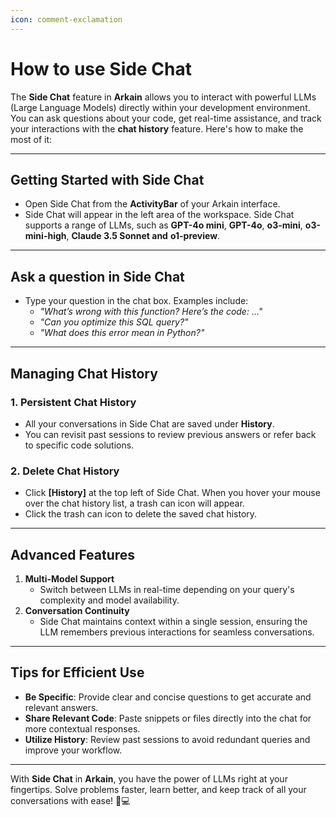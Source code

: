 ```yaml
---
icon: comment-exclamation
---
```


# How to use Side Chat

The **Side Chat** feature in **Arkain** allows you to interact with powerful LLMs (Large Language Models) directly within your development environment. You can ask questions about your code, get real-time assistance, and track your interactions with the **chat history** feature. Here's how to make the most of it:

***

## **Getting Started with Side Chat**

* Open Side Chat from the **ActivityBar** of your Arkain interface.
* Side Chat will appear in the left area of the workspace. Side Chat supports a range of LLMs, such as **GPT-4o mini**, **GPT-4o**, **o3-mini**, **o3-mini-high**, **Claude 3.5 Sonnet and** **o1-preview**.

***

## Ask a question in Side Chat

* Type your question in the chat box. Examples include:
  * _"What’s wrong with this function? Here’s the code: ..."_
  * _"Can you optimize this SQL query?"_
  * _"What does this error mean in Python?"_



***

## **Managing Chat History**

### **1. Persistent Chat History**

* All your conversations in Side Chat are saved under **History**.
* You can revisit past sessions to review previous answers or refer back to specific code solutions.



### **2.** Delete Chat History

* Click **\[History]** at the top left of Side Chat. When you hover your mouse over the chat history list, a trash can icon will appear.&#x20;
* Click the trash can icon to delete the saved chat history.

***

## **Advanced Features**

1. **Multi-Model Support**
   * Switch between LLMs in real-time depending on your query's complexity and model availability.
2. **Conversation Continuity**
   * Side Chat maintains context within a single session, ensuring the LLM remembers previous interactions for seamless conversations.

***

## **Tips for Efficient Use**

* **Be Specific**: Provide clear and concise questions to get accurate and relevant answers.
* **Share Relevant Code**: Paste snippets or files directly into the chat for more contextual responses.
* **Utilize History**: Review past sessions to avoid redundant queries and improve your workflow.

***

With **Side Chat** in **Arkain**, you have the power of LLMs right at your fingertips. Solve problems faster, learn better, and keep track of all your conversations with ease! 🚀💻
